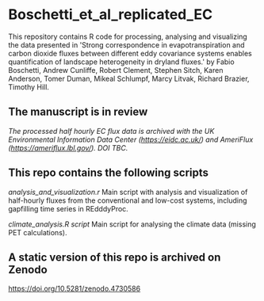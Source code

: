 # Boschetti_et_al_replicated_EC

This repository contains R code for processing, analysing and visualizing the 
data presented in 'Strong correspondence in evapotranspiration and carbon 
dioxide fluxes between different eddy covariance systems enables quantification 
of landscape heterogeneity in dryland fluxes.' by Fabio Boschetti, Andrew 
Cunliffe, Robert Clement, Stephen Sitch, Karen Anderson, Tomer Duman, Mikeal 
Schlumpf, Marcy Litvak, Richard Brazier, Timothy Hill.

## The manuscript is in review

*The processed half hourly EC flux data is archived with the UK Environmental Information Data Center (https://eidc.ac.uk/) and AmeriFlux (https://ameriflux.lbl.gov/). DOI TBC.*


## This repo contains the following scripts
*analysis_and_visualization.r*
Main script with analysis and visualization of half-hourly fluxes from the 
conventional and low-cost systems, including gapfilling time series in 
REdddyProc.

*climate_analysis.R script*
Main script for analysing the climate data (missing PET calculations).


## A static version of this repo is archived on Zenodo
https://doi.org/10.5281/zenodo.4730586
